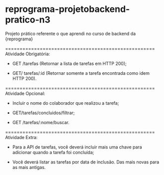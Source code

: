 # reprograma-projetobackend-pratico-n3
Projeto prático referente o que aprendi no curso de backend da {reprograma}

====================================================
Atividade Obrigatória:

- GET /tarefas (Retornar a lista de tarefas em HTTP 200);

- GET/ tarefas/:id (Retornar somente a tarefa encontrada como idem HTTP 200).

====================================================
Atividade Opcional:

- Incluir o nome do colaborador que realizou a tarefa;

- GET/tarefas/concluidos/filtrar;

- GET /tarefas/:nome/buscar.

====================================================
Atividade Extra:


- Para a API de tarefas, você deverá incluir mais uma chave para adicionar quando a tarefa foi concluída;

- Você deverá listar as tarefas por data de inclusão. Das mais novas para as mais antigas.